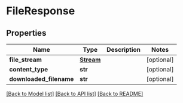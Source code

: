 # FileResponse

## Properties
Name | Type | Description | Notes
------------ | ------------- | ------------- | -------------
**file_stream** | [**Stream**](Stream.md) |  | [optional] 
**content_type** | **str** |  | [optional] 
**downloaded_filename** | **str** |  | [optional] 

[[Back to Model list]](../README.md#documentation-for-models) [[Back to API list]](../README.md#documentation-for-api-endpoints) [[Back to README]](../README.md)


